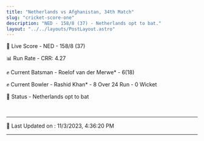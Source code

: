 ```yaml
---
title: "Netherlands vs Afghanistan, 34th Match"
slug: "cricket-score-one"
description: "NED - 158/8 (37) - Netherlands opt to bat."
layout: "../../layouts/PostLayout.astro"
---
```


🔴 Live Score - NED - 158/8 (37)  

📊 Run Rate - CRR: 4.27  

✊ Current Batsman - Roelof van der Merwe* - 6(18)  

✊ Current Bowler - Rashid Khan* - 8 Over 24 Run - 0 Wicket  

📑 Status - Netherlands opt to bat

<br />

***

📝 Last Updated on : 11/3/2023, 4:36:20 PM

***

